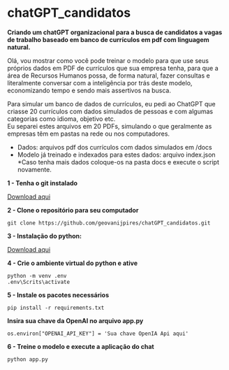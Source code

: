 # chatGPT_candidatos
**Criando um chatGPT organizacional para a busca de candidatos a vagas de trabalho baseado em banco de currículos em pdf com linguagem natural.**

Olá, vou mostrar como você pode treinar o modelo para que use seus próprios dados em PDF de currículos que sua empresa tenha, para que a área de Recursos Humanos possa, de forma natural, fazer consultas e literalmente conversar com a inteligência por trás deste modelo, economizando tempo e sendo mais assertivos na busca.

Para simular um banco de dados de currículos, eu pedi ao ChatGPT que criasse 20 currículos com dados simulados de pessoas e com algumas categorias como idioma, objetivo etc. \
Eu separei estes arquivos em 20 PDFs, simulando o que geralmente as empresas têm em pastas na rede ou nos computadores.

* Dados: arquivos pdf dos currículos com dados simulados em /docs 
* Modelo já treinado e indexados para estes dados: arquivo index.json 
*Caso tenha mais dados coloque-os na pasta docs e execute o script novamente.

**1 - Tenha o git instalado** 

[Download aqui](https://git-scm.com/downloads)

**2 - Clone o repositório para seu computador**

`git clone https://github.com/geovanijpires/chatGPT_candidatos.git`

**3 - Instalação do python:**

[Download aqui](https://www.python.org/downloads/)

**4 - Crie o ambiente virtual do python e ative**

`python -m venv .env` \
`.env\Scrits\activate`

**5 - Instale os pacotes necessários**

`pip install -r requirements.txt`

**Insira sua chave da OpenAI no arquivo app.py**

`os.environ["OPENAI_API_KEY"] = 'Sua chave OpenIA Api aqui'`

**6 - Treine o modelo e execute a aplicação do chat**

`python app.py`

